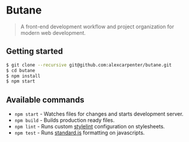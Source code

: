 # Butane

> A front-end development workflow and project organization for modern web development.

## Getting started

```bash
$ git clone --recursive git@github.com:alexcarpenter/butane.git
$ cd butane
$ npm install
$ npm start
```

## Available commands

- `npm start` - Watches files for changes and starts development server.
- `npm build` - Builds production ready files.
- `npm lint` - Runs custom [stylelint](https://stylelint.io/user-guide/) configuration on stylesheets.
- `npm test` - Runs [standard.js](https://standardjs.com/) formatting on javascripts.

